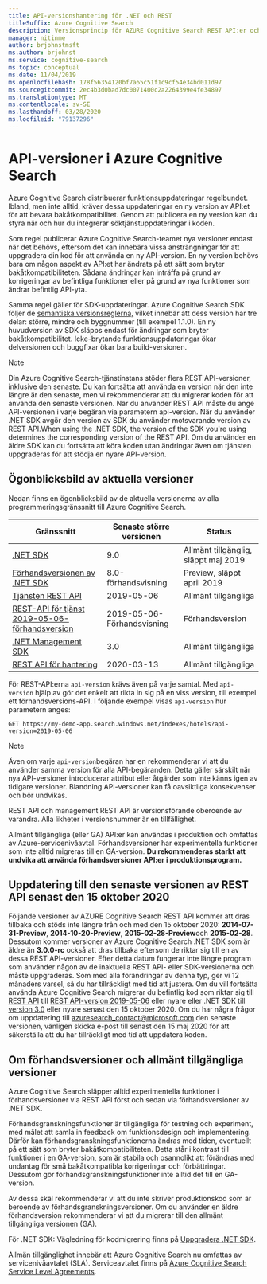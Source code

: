 ```yaml
---
title: API-versionshantering för .NET och REST
titleSuffix: Azure Cognitive Search
description: Versionsprincip för AZURE Cognitive Search REST API:er och klientbiblioteket i .NET SDK.
manager: nitinme
author: brjohnstmsft
ms.author: brjohnst
ms.service: cognitive-search
ms.topic: conceptual
ms.date: 11/04/2019
ms.openlocfilehash: 178f56354120bf7a65c51f1c9cf54e34bd011d97
ms.sourcegitcommit: 2ec4b3d0bad7dc0071400c2a2264399e4fe34897
ms.translationtype: MT
ms.contentlocale: sv-SE
ms.lasthandoff: 03/28/2020
ms.locfileid: "79137296"
---
```

# <a name="api-versions-in-azure-cognitive-search"></a>API-versioner i Azure Cognitive Search

Azure Cognitive Search distribuerar funktionsuppdateringar regelbundet. Ibland, men inte alltid, kräver dessa uppdateringar en ny version av API:et för att bevara bakåtkompatibilitet. Genom att publicera en ny version kan du styra när och hur du integrerar söktjänstuppdateringar i koden.

Som regel publicerar Azure Cognitive Search-teamet nya versioner endast när det behövs, eftersom det kan innebära vissa ansträngningar för att uppgradera din kod för att använda en ny API-version. En ny version behövs bara om någon aspekt av API:et har ändrats på ett sätt som bryter bakåtkompatibiliteten. Sådana ändringar kan inträffa på grund av korrigeringar av befintliga funktioner eller på grund av nya funktioner som ändrar befintlig API-yta.

Samma regel gäller för SDK-uppdateringar. Azure Cognitive Search SDK följer de [semantiska versionsreglerna,](https://semver.org/) vilket innebär att dess version har tre delar: större, mindre och byggnummer (till exempel 1.1.0). En ny huvudversion av SDK släpps endast för ändringar som bryter bakåtkompatibilitet. Icke-brytande funktionsuppdateringar ökar delversionen och buggfixar ökar bara build-versionen.

> [!NOTE]
> Din Azure Cognitive Search-tjänstinstans stöder flera REST API-versioner, inklusive den senaste. Du kan fortsätta att använda en version när den inte längre är den senaste, men vi rekommenderar att du migrerar koden för att använda den senaste versionen. När du använder REST API måste du ange API-versionen i varje begäran via parametern api-version. När du använder .NET SDK avgör den version av SDK du använder motsvarande version av REST API.When using the .NET SDK, the version of the SDK you're using determines the corresponding version of the REST API. Om du använder en äldre SDK kan du fortsätta att köra koden utan ändringar även om tjänsten uppgraderas för att stödja en nyare API-version.

## <a name="snapshot-of-current-versions"></a>Ögonblicksbild av aktuella versioner
Nedan finns en ögonblicksbild av de aktuella versionerna av alla programmeringsgränssnitt till Azure Cognitive Search.


| Gränssnitt | Senaste större versionen | Status |
| --- | --- | --- |
| [.NET SDK](https://aka.ms/search-sdk) |9.0 |Allmänt tillgänglig, släppt maj 2019 |
| [Förhandsversionen av .NET SDK](https://aka.ms/search-sdk-preview) |8.0-förhandsvisning |Preview, släppt april 2019 |
| [Tjänsten REST API](https://docs.microsoft.com/rest/api/searchservice/) |2019-05-06 |Allmänt tillgängliga |
| [REST-API för tjänst 2019-05-06-förhandsversion](search-api-preview.md) |2019-05-06-Förhandsvisning |Förhandsversion |
| [.NET Management SDK](https://aka.ms/search-mgmt-sdk) |3.0 |Allmänt tillgängliga |
| [REST API för hantering](https://docs.microsoft.com/rest/api/searchmanagement/) |2020-03-13|Allmänt tillgängliga |

För REST-API:erna `api-version` krävs även på varje samtal. Med `api-version` hjälp av gör det enkelt att rikta in sig på en viss version, till exempel ett förhandsversions-API. I följande exempel visas `api-version` hur parametern anges:

    GET https://my-demo-app.search.windows.net/indexes/hotels?api-version=2019-05-06

> [!NOTE]
> Även om varje `api-version`begäran har en rekommenderar vi att du använder samma version för alla API-begäranden. Detta gäller särskilt när nya API-versioner introducerar attribut eller åtgärder som inte känns igen av tidigare versioner. Blandning API-versioner kan få oavsiktliga konsekvenser och bör undvikas.
>
> REST API och management REST API är versionsförande oberoende av varandra. Alla likheter i versionsnummer är en tillfällighet.

Allmänt tillgängliga (eller GA) API:er kan användas i produktion och omfattas av Azure-servicenivåavtal. Förhandsversioner har experimentella funktioner som inte alltid migreras till en GA-version. **Du rekommenderas starkt att undvika att använda förhandsversioner API:er i produktionsprogram.**

## <a name="update-to-the-latest-version-of-the-rest-api-by-october-15-2020"></a>Uppdatering till den senaste versionen av REST API senast den 15 oktober 2020
Följande versioner av AZURE Cognitive Search REST API kommer att dras tillbaka och stöds inte längre från och med den 15 oktober 2020: **2014-07-31-Preview**, **2014-10-20-Preview**, **2015-02-28-Preview**och **2015-02-28**. Dessutom kommer versioner av Azure Cognitive Search .NET SDK som är äldre än **3.0.0-rc** också att dras tillbaka eftersom de riktar sig till en av dessa REST API-versioner. Efter detta datum fungerar inte längre program som använder någon av de inaktuella REST API- eller SDK-versionerna och måste uppgraderas. Som med alla förändringar av denna typ, ger vi 12 månaders varsel, så du har tillräckligt med tid att justera.  Om du vill fortsätta använda Azure Cognitive Search migrerar du befintlig kod som riktar sig till [REST API](search-api-migration.md) till [REST API-version 2019-05-06](https://docs.microsoft.com/rest/api/searchservice/) eller nyare eller .NET SDK till [version 3.0](search-dotnet-sdk-migration.md) eller nyare senast den 15 oktober 2020.  Om du har några frågor om uppdatering till azuresearch_contact@microsoft.com den senaste versionen, vänligen skicka e-post till senast den 15 maj 2020 för att säkerställa att du har tillräckligt med tid att uppdatera koden.

## <a name="about-preview-and-generally-available-versions"></a>Om förhandsversioner och allmänt tillgängliga versioner
Azure Cognitive Search släpper alltid experimentella funktioner i förhandsversioner via REST API först och sedan via förhandsversioner av .NET SDK.

Förhandsgranskningsfunktioner är tillgängliga för testning och experiment, med målet att samla in feedback om funktionsdesign och implementering. Därför kan förhandsgranskningsfunktionerna ändras med tiden, eventuellt på ett sätt som bryter bakåtkompatibiliteten. Detta står i kontrast till funktioner i en GA-version, som är stabila och osannolikt att förändras med undantag för små bakåtkompatibla korrigeringar och förbättringar. Dessutom gör förhandsgranskningsfunktioner inte alltid det till en GA-version.

Av dessa skäl rekommenderar vi att du inte skriver produktionskod som är beroende av förhandsgranskningsversioner. Om du använder en äldre förhandsversion rekommenderar vi att du migrerar till den allmänt tillgängliga versionen (GA).

För .NET SDK: Vägledning för kodmigrering finns på [Uppgradera .NET SDK](search-dotnet-sdk-migration-version-9.md).

Allmän tillgänglighet innebär att Azure Cognitive Search nu omfattas av servicenivåavtalet (SLA). Serviceavtalet finns på [Azure Cognitive Search Service Level Agreements](https://azure.microsoft.com/support/legal/sla/search/v1_0/).
